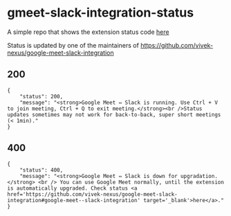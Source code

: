 # gmeet-slack-integration-status

A simple repo that shows the extension status code [here](https://vivek-nexus.github.io/gmeet-slack-integration-status/)

Status is updated by one of the maintainers of https://github.com/vivek-nexus/google-meet-slack-integration

## 200
````
{
    "status": 200,
    "message": "<strong>Google Meet ⇔ Slack is running. Use Ctrl + V to join meeting, Ctrl + Q to exit meeting.</strong><br />Status updates sometimes may not work for back-to-back, super short meetings (< 1min)."
}
````

## 400
````
{
    "status": 400,
    "message": "<strong>Google Meet ⇔ Slack is down for upgradation.</strong> <br /> You can use Google Meet normally, until the extension is automatically upgraded. Check status <a href='https://github.com/vivek-nexus/google-meet-slack-integration#google-meet--slack-integration' target='_blank'>here</a>."
}
````
